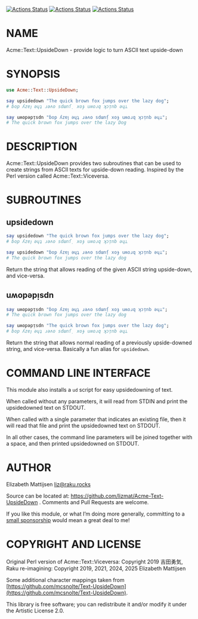 [![Actions Status](https://github.com/lizmat/Acme-Text-UpsideDown/actions/workflows/linux.yml/badge.svg)](https://github.com/lizmat/Acme-Text-UpsideDown/actions) [![Actions Status](https://github.com/lizmat/Acme-Text-UpsideDown/actions/workflows/macos.yml/badge.svg)](https://github.com/lizmat/Acme-Text-UpsideDown/actions) [![Actions Status](https://github.com/lizmat/Acme-Text-UpsideDown/actions/workflows/windows.yml/badge.svg)](https://github.com/lizmat/Acme-Text-UpsideDown/actions)

NAME
====

Acme::Text::UpsideDown - provide logic to turn ASCII text upside-down

SYNOPSIS
========

```raku
use Acme::Text::UpsideDown;

say upsidedown "The quick brown fox jumps over the lazy dog";
# ɓop ʎzɐꞁ ǝɥʇ ɹǝʌo sdɯnſ̣ xoɟ uʍoɹq ʞɔᴉnb ǝɥ⊥

say uʍopǝpᴉsdn "ɓop ʎzɐꞁ ǝɥʇ ɹǝʌo sdɯnſ̣ xoɟ uʍoɹq ʞɔᴉnb ǝɥ⊥";
# The quick brown fox jumps over the lazy Dog
```

DESCRIPTION
===========

Acme::Text::UpsideDown provides two subroutines that can be used to create strings from ASCII texts for upside-down reading. Inspired by the Perl version called Acme::Text::Viceversa.

SUBROUTINES
===========

upsidedown
----------

```raku
say upsidedown "The quick brown fox jumps over the lazy dog";
# ɓop ʎzɐꞁ ǝɥʇ ɹǝʌo sdɯnſ̣ xoɟ uʍoɹq ʞɔᴉnb ǝɥ⊥

say upsidedown "ɓop ʎzɐꞁ ǝɥʇ ɹǝʌo sdɯnſ̣ xoɟ uʍoɹq ʞɔᴉnb ǝɥ⊥";
# The quick brown fox jumps over the lazy dog
```

Return the string that allows reading of the given ASCII string upside-down, and vice-versa.

uʍopǝpᴉsdn
----------

```raku
say uʍopǝpᴉsdn "ɓop ʎzɐꞁ ǝɥʇ ɹǝʌo sdɯnſ̣ xoɟ uʍoɹq ʞɔᴉnb ǝɥ⊥";
# The quick brown fox jumps over the lazy dog

say uʍopǝpᴉsdn "The quick brown fox jumps over the lazy dog";
# ɓop ʎzɐꞁ ǝɥʇ ɹǝʌo sdɯnſ̣ xoɟ uʍoɹq ʞɔᴉnb ǝɥ⊥
```

Return the string that allows normal reading of a previously upside-downed string, and vice-versa. Basically a fun alias for `upsidedown`.

COMMAND LINE INTERFACE
======================

This module also installs a `ud` script for easy upsidedowning of text.

When called without any parameters, it will read from STDIN and print the upsidedowned text on STDOUT.

When called with a single parameter that indicates an existing file, then it will read that file and print the upsidedowned text on STDOUT.

In all other cases, the command line parameters will be joined together with a space, and then printed upsidedowned on STDOUT.

AUTHOR
======

Elizabeth Mattijsen <liz@raku.rocks>

Source can be located at: https://github.com/lizmat/Acme-Text-UpsideDown . Comments and Pull Requests are welcome.

If you like this module, or what I’m doing more generally, committing to a [small sponsorship](https://github.com/sponsors/lizmat/) would mean a great deal to me!

COPYRIGHT AND LICENSE
=====================

Original Perl version of Acme::Text::Viceversa: Copyright 2019 吉田勇気, Raku re-imagining: Copyright 2019, 2021, 2024, 2025 Elizabeth Mattijsen

Some additional character mappings taken from [https://github.com/mcsnolte/Text-UpsideDown](https://github.com/mcsnolte/Text-UpsideDown).

This library is free software; you can redistribute it and/or modify it under the Artistic License 2.0.

